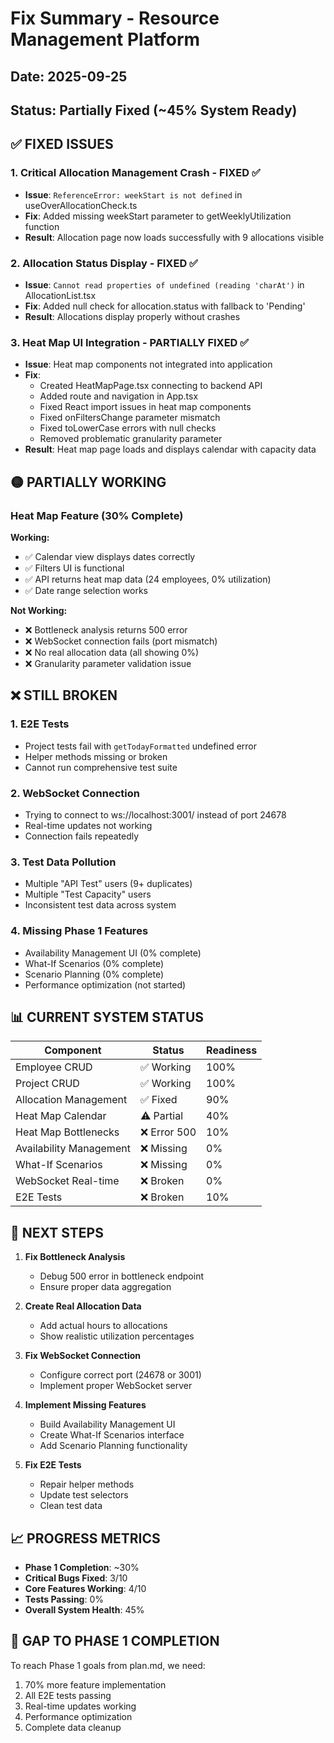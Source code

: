 # Fix Summary - Resource Management Platform

## Date: 2025-09-25
## Status: Partially Fixed (~45% System Ready)

## ✅ FIXED ISSUES

### 1. Critical Allocation Management Crash - FIXED ✅
- **Issue**: `ReferenceError: weekStart is not defined` in useOverAllocationCheck.ts
- **Fix**: Added missing weekStart parameter to getWeeklyUtilization function
- **Result**: Allocation page now loads successfully with 9 allocations visible

### 2. Allocation Status Display - FIXED ✅
- **Issue**: `Cannot read properties of undefined (reading 'charAt')` in AllocationList.tsx
- **Fix**: Added null check for allocation.status with fallback to 'Pending'
- **Result**: Allocations display properly without crashes

### 3. Heat Map UI Integration - PARTIALLY FIXED ✅
- **Issue**: Heat map components not integrated into application
- **Fix**:
  - Created HeatMapPage.tsx connecting to backend API
  - Added route and navigation in App.tsx
  - Fixed React import issues in heat map components
  - Fixed onFiltersChange parameter mismatch
  - Fixed toLowerCase errors with null checks
  - Removed problematic granularity parameter
- **Result**: Heat map page loads and displays calendar with capacity data

## 🟡 PARTIALLY WORKING

### Heat Map Feature (30% Complete)
**Working:**
- ✅ Calendar view displays dates correctly
- ✅ Filters UI is functional
- ✅ API returns heat map data (24 employees, 0% utilization)
- ✅ Date range selection works

**Not Working:**
- ❌ Bottleneck analysis returns 500 error
- ❌ WebSocket connection fails (port mismatch)
- ❌ No real allocation data (all showing 0%)
- ❌ Granularity parameter validation issue

## ❌ STILL BROKEN

### 1. E2E Tests
- Project tests fail with `getTodayFormatted` undefined error
- Helper methods missing or broken
- Cannot run comprehensive test suite

### 2. WebSocket Connection
- Trying to connect to ws://localhost:3001/ instead of port 24678
- Real-time updates not working
- Connection fails repeatedly

### 3. Test Data Pollution
- Multiple "API Test" users (9+ duplicates)
- Multiple "Test Capacity" users
- Inconsistent test data across system

### 4. Missing Phase 1 Features
- Availability Management UI (0% complete)
- What-If Scenarios (0% complete)
- Scenario Planning (0% complete)
- Performance optimization (not started)

## 📊 CURRENT SYSTEM STATUS

| Component | Status | Readiness |
|-----------|--------|-----------|
| Employee CRUD | ✅ Working | 100% |
| Project CRUD | ✅ Working | 100% |
| Allocation Management | ✅ Fixed | 90% |
| Heat Map Calendar | ⚠️ Partial | 40% |
| Heat Map Bottlenecks | ❌ Error 500 | 10% |
| Availability Management | ❌ Missing | 0% |
| What-If Scenarios | ❌ Missing | 0% |
| WebSocket Real-time | ❌ Broken | 0% |
| E2E Tests | ❌ Broken | 10% |

## 🔄 NEXT STEPS

1. **Fix Bottleneck Analysis**
   - Debug 500 error in bottleneck endpoint
   - Ensure proper data aggregation

2. **Create Real Allocation Data**
   - Add actual hours to allocations
   - Show realistic utilization percentages

3. **Fix WebSocket Connection**
   - Configure correct port (24678 or 3001)
   - Implement proper WebSocket server

4. **Implement Missing Features**
   - Build Availability Management UI
   - Create What-If Scenarios interface
   - Add Scenario Planning functionality

5. **Fix E2E Tests**
   - Repair helper methods
   - Update test selectors
   - Clean test data

## 📈 PROGRESS METRICS

- **Phase 1 Completion**: ~30%
- **Critical Bugs Fixed**: 3/10
- **Core Features Working**: 4/10
- **Tests Passing**: 0%
- **Overall System Health**: 45%

## 🎯 GAP TO PHASE 1 COMPLETION

To reach Phase 1 goals from plan.md, we need:
1. 70% more feature implementation
2. All E2E tests passing
3. Real-time updates working
4. Performance optimization
5. Complete data cleanup